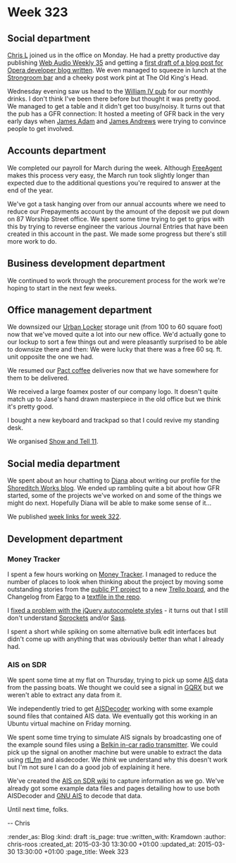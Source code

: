 Week 323
========

## Social department

[Chris L][] joined us in the office on Monday. He had a pretty productive day publishing [Web Audio Weekly 35][waw-35] and getting a [first draft of a blog post for Opera developer blog written][chris-l-opera-blog-post]. We even managed to squeeze in lunch at the [Strongroom bar][] and a cheeky post work pint at The Old King's Head.

Wednesday evening saw us head to the [William IV pub][] for our monthly drinks. I don't think I've been there before but thought it was pretty good. We managed to get a table and it didn't get too busy/noisy. It turns out that the pub has a GFR connection: It hosted a meeting of GFR back in the very early days when [James Adam][] and [James Andrews][] were trying to convince people to get involved.

## Accounts department

We completed our payroll for March during the week. Although [FreeAgent][] makes this process very easy, the March run took slightly longer than expected due to the additional questions you're required to answer at the end of the year.

We've got a task hanging over from our annual accounts where we need to reduce our Prepayments account by the amount of the deposit we put down on 87 Worship Street office. We spent some time trying to get to grips with this by trying to reverse engineer the various Journal Entries that have been created in this account in the past. We made some progress but there's still more work to do.

## Business development department

We continued to work through the procurement process for the work we're hoping to start in the next few weeks.

## Office management department

We downsized our [Urban Locker][] storage unit (from 100 to 60 square foot) now that we've moved quite a lot into our new office. We'd actually gone to our lockup to sort a few things out and were pleasantly surprised to be able to downsize there and then: We were lucky that there was a free 60 sq. ft. unit opposite the one we had.

We resumed our [Pact coffee][] deliveries now that we have somewhere for them to be delivered.

We received a large foamex poster of our company logo. It doesn't quite match up to Jase's hand drawn masterpiece in the old office but we think it's pretty good.

I bought a new keyboard and trackpad so that I could revive my standing desk.

We organised [Show and Tell 11][].

## Social media department

We spent about an hour chatting to [Diana][] about writing our profile for the [Shoreditch Works blog][]. We ended up rambling quite a bit about how GFR started, some of the projects we've worked on and some of the things we might do next. Hopefully Diana will be able to make some sense of it...

We published [week links for week 322](/week-322-links).

## Development department

### Money Tracker

I spent a few hours working on [Money Tracker][]. I managed to reduce the number of places to look when thinking about the project by moving some outstanding stories from the [public PT project][money-tracker-pt] to a new [Trello board][money-tracker-trello], and the Changelog from [Fargo][] to a [textfile in the repo][money-tracker-changelog].

I [fixed a problem with the jQuery autocomplete styles][money-tracker-autocomplete-bug] - it turns out that I still don't understand [Sprockets][] and/or [Sass][].

I spent a short while spiking on some alternative bulk edit interfaces but didn't come up with anything that was obviously better than what I already had.

### AIS on SDR

We spent some time at my flat on Thursday, trying to pick up some [AIS][] data from the passing boats. We thought we could see a signal in [GQRX][] but we weren't able to extract any data from it.

We independently tried to get [AISDecoder][] working with some example sound files that contained AIS data. We eventually got this working in an Ubuntu virtual machine on Friday morning.

We spent some time trying to simulate AIS signals by broadcasting one of the example sound files using a [Belkin in-car radio transmitter][belkin-tunecast]. We could pick up the signal on another machine but were unable to extract the data using [rtl_fm][] and aisdecoder. We _think_ we understand why this doesn't work but I'm not sure I can do a good job of explaining it here.

We've created the [AIS on SDR wiki][] to capture information as we go. We've already got some example data files and pages detailing how to use both AISDecoder and [GNU AIS][] to decode that data.

Until next time, folks.

-- Chris

[AIS]: http://en.wikipedia.org/wiki/Automatic_Identification_System
[AISDecoder]: http://www.aishub.net/aisdecoder-via-sound-card.html
[AIS on SDR wiki]: https://github.com/freerange/ais-on-sdr/wiki
[belkin-tunecast]: http://www.belkin.com/uk/p/P-F8V3080/
[Chris L]: http://blog.chrislowis.co.uk/
[chris-l-opera-blog-post]: https://github.com/operasoftware/devopera/pull/256
[Diana]: https://twitter.com/dianapinkett
[Fargo]: http://fargo.io/
[FreeAgent]: http://www.freeagent.com/
[GNU AIS]: http://gnuais.sourceforge.net/
[GQRX]: http://gqrx.dk/
[James Adam]: http://lazyatom.com/
[James Andrews]: https://uk.linkedin.com/in/jamesandrews
[Money Tracker]: https://github.com/chrisroos/money-tracker
[money-tracker-autocomplete-bug]: https://github.com/chrisroos/money-tracker/commit/ff0fce4ac2ff0729b92354c226d3e80417d60f47
[money-tracker-changelog]: https://github.com/chrisroos/money-tracker/blob/master/CHANGELOG.md
[money-tracker-pt]: https://www.pivotaltracker.com/n/projects/290359
[money-tracker-trello]: https://trello.com/b/N0kPdGAW/money-tracker
[Pact coffee]: https://www.pactcoffee.com/
[rtl_fm]: http://kmkeen.com/rtl-demod-guide/
[Sass]: http://sass-lang.com/
[Sprockets]: https://github.com/sstephenson/sprockets
[Shoreditch Works blog]: http://shoreditchworks.com/blog/
[Show and Tell 11]: http://lanyrd.com/2015/gfr-show-and-tell-april/
[Strongroom bar]: http://www.strongroombar.com/
[Urban Locker]: http://www.urbanlocker.co.uk/
[waw-35]: http://blog.chrislowis.co.uk/waw/2015/03/23/web-audio-weekly-35.html
[William IV pub]: http://www.thewilliam.co.uk/

:render_as: Blog
:kind: draft
:is_page: true
:written_with: Kramdown
:author: chris-roos
:created_at: 2015-03-30 13:30:00 +01:00
:updated_at: 2015-03-30 13:30:00 +01:00
:page_title: Week 323

